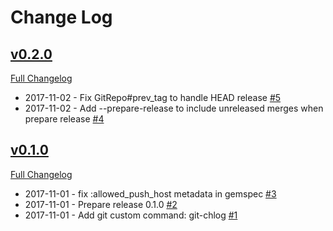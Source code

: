 # Change Log
## [v0.2.0](https://github.com/teohm/git-chlog/tree/v0.2.0)

[Full Changelog](https://github.com/teohm/git-chlog/compare/v0.1.0...v0.2.0)
*  2017-11-02 - Fix GitRepo#prev_tag to handle HEAD release  [#5](https://github.com/teohm/git-chlog/pull/5)
*  2017-11-02 - Add --prepare-release to include unreleased merges when prepare release  [#4](https://github.com/teohm/git-chlog/pull/4)

## [v0.1.0](https://github.com/teohm/git-chlog/tree/v0.1.0)

[Full Changelog](https://github.com/teohm/git-chlog/compare/6bcc2fb6e...v0.1.0)
*  2017-11-01 - fix :allowed_push_host metadata in gemspec  [#3](https://github.com/teohm/git-chlog/pull/3)
*  2017-11-01 - Prepare release 0.1.0  [#2](https://github.com/teohm/git-chlog/pull/2)
*  2017-11-01 - Add git custom command: git-chlog  [#1](https://github.com/teohm/git-chlog/pull/1)

